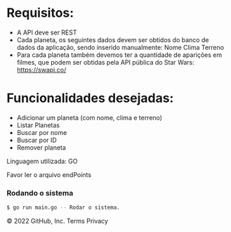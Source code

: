 # Requisitos:

- A API deve ser REST
- Cada planeta, os seguintes dados devem ser obtidos do banco de dados da aplicação, sendo inserido manualmente:
Nome
Clima
Terreno
- Para cada planeta também devemos ter a quantidade de aparições em filmes, que podem ser obtidas pela API pública do Star Wars: https://swapi.co/

# Funcionalidades desejadas: 

- Adicionar um planeta (com nome, clima e terreno)
- Listar Planetas
- Buscar por nome
- Buscar por ID
- Remover planeta

Linguagem utilizada: GO

Favor ler o arquivo endPoints
  
### Rodando o sistema

```sh
$ go run main.go -- Rodar o sistema.
```
© 2022 GitHub, Inc.
Terms
Privacy
